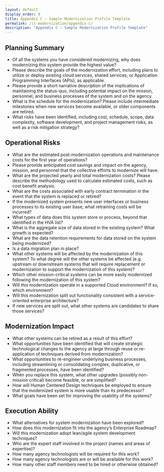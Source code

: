```yaml
---
layout: default
display_order: 9
title: Appendix C – Sample Modernization Profile Template
permalink: /it-modernization/appendix-c/
description: "Appendix C – Sample Modernization Profile Template"
---
```


## Planning Summary

*	Of all the systems you have considered modernizing, why does modernizing this system provide the highest value?
*	Please describe the goals of the modernization effort, including plans to utilize or deploy existing cloud services, shared services, or Application Programming Interfaces (APIs), as applicable.
*	Please provide a short narrative description of the implications of maintaining the status-quo, including potential impact on the mission, personnel, and business processes of the system and on the agency. 
*	What is the schedule for the modernization? Please include intermediate milestones when new services become available, or older components are retired.
*	What risks have been identified, including cost, schedule, scope, data complexity, software development, and project management risks, as well as a risk mitigation strategy?

## Operational Risks

*	What are the estimated post-modernization operations and maintenance costs for the first year of operations?
*	Please provide anticipated cost savings and impact on the agency, mission, and personnel that the collective efforts to modernize will have.
*	What are the projected yearly and total modernization costs? Please describe the methodology used to calculate estimated costs, such as cost benefit analysis.
*	What are the costs associated with early contract termination in the event that the system is replaced or retired?
*	If the modernized system presents new user interfaces or business processes to its existing user base, what retraining costs will be incurred?
*	What types of data does this system store or process, beyond that identified in the HVA list?
*	What is the aggregate size of data stored in the existing system? What growth is expected?
*	What are the data retention requirements for data stored on the system being modernized?
*	Is a data migration plan in place?
*	What other systems will be affected by the modernization of this system? To what degree will the other systems be affected (e.g. upstream or downstream systems that will require replacement or modernization to support the modernization of this system)?
*	Which other mission-critical systems can be more easily modernized following the modernization of this system?
*	Will this modernization operate in a supported Cloud environment? If so, which environment?
*	Will this modernization split out functionality consistent with a service-oriented enterprise architecture?
*	If new services are split out, what other systems are candidates to share those services?

## Modernization Impact

*	What other systems can be retired as a result of this effort?
*	What opportunities have been identified that will create strategic technological changes to the agency at large through reuse or re-application of techniques derived from modernization?
*	What opportunities to re-engineer underlying business processes, including streamlining or consolidating complex, duplicative, or fragmented processes, have been identified?
*	When you replace this system, what other upgrades (possibly non-mission critical) become feasible, or are simplified?
*	How will Human Centered Design techniques be employed to ensure that the modernized system is more usable than its predecessor?
*	What goals have been set for improving the usability of the systems?

## Execution Ability

*	What alternatives for system modernization have been explored?
*	How does this modernization fit into the agency’s Enterprise Roadmap?
*	Will this modernization adopt lean/agile system development techniques?
*	Who are the expert staff involved in the project (names and areas of expertise)?
*	How many agency technologists will be required for this work?
*	How many agency technologists are or will be available for this work?
*	How many other staff members need to be hired or otherwise obtained?
